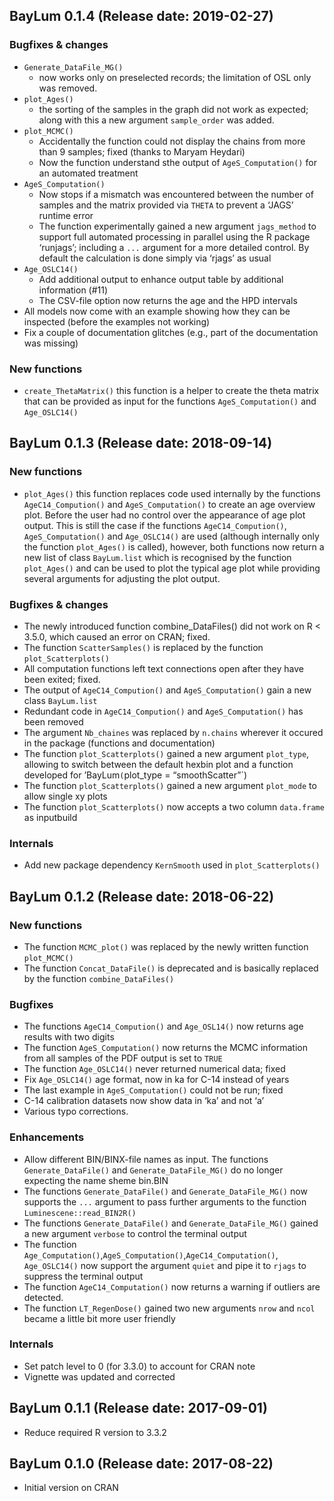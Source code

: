 




<!-- NEWS.md was auto-generated by NEWS.Rmd. Please DO NOT edit by hand!-->

## BayLum 0.1.4 (Release date: 2019-02-27)

### Bugfixes & changes

  - `Generate_DataFile_MG()`
      - now works only on preselected records; the limitation of OSL
        only was removed.
  - `plot_Ages()`
      - the sorting of the samples in the graph did not work as
        expected; along with this a new argument `sample_order` was
        added.
  - `plot_MCMC()`
      - Accidentally the function could not display the chains from more
        than 9 samples; fixed (thanks to Maryam Heydari)
      - Now the function understand sthe output of `AgeS_Computation()`
        for an automated treatment
  - `AgeS_Computation()`
      - Now stops if a mismatch was encountered between the number of
        samples and the matrix provided via `THETA` to prevent a ‘JAGS’
        runtime error
      - The function experimentally gained a new argument `jags_method`
        to support full automated processing in parallel using the R
        package ‘runjags’; including a `...` argument for a more
        detailed control. By default the calculation is done simply via
        ‘rjags’ as usual
  - `Age_OSLC14()`
      - Add additional output to enhance output table by additional
        information (\#11)
      - The CSV-file option now returns the age and the HPD intervals
  - All models now come with an example showing how they can be
    inspected (before the examples not working)
  - Fix a couple of documentation glitches (e.g., part of the
    documentation was missing)

### New functions

  - `create_ThetaMatrix()` this function is a helper to create the theta
    matrix that can be provided as input for the functions
    `AgeS_Computation()` and `Age_OSLC14()`

## BayLum 0.1.3 (Release date: 2018-09-14)

### New functions

  - `plot_Ages()` this function replaces code used internally by the
    functions `AgeC14_Compution()` and `AgeS_Computation()` to create an
    age overview plot. Before the user had no control over the
    appearance of age plot output. This is still the case if the
    functions `AgeC14_Compution()`, `AgeS_Computation()` and
    `Age_OSLC14()` are used (although internally only the function
    `plot_Ages()` is called), however, both functions now return a new
    list of class `BayLum.list` which is recognised by the function
    `plot_Ages()` and can be used to plot the typical age plot while
    providing several arguments for adjusting the plot output.

### Bugfixes & changes

  - The newly introduced function combine\_DataFiles() did not work on R
    \< 3.5.0, which caused an error on CRAN; fixed.
  - The function `ScatterSamples()` is replaced by the function
    `plot_Scatterplots()`
  - All computation functions left text connections open after they have
    been exited; fixed.
  - The output of `AgeC14_Compution()` and `AgeS_Computation()` gain a
    new class `BayLum.list`
  - Redundant code in `AgeC14_Compution()` and `AgeS_Computation()` has
    been removed
  - The argument `Nb_chaines` was replaced by `n.chains` wherever it
    occured in the package (functions and documentation)
  - The function `plot_Scatterplots()` gained a new argument
    `plot_type`, allowing to switch between the default hexbin plot and
    a function developed for ’BayLum`(`plot\_type = “smoothScatter”\`)
  - The function `plot_Scatterplots()` gained a new argument `plot_mode`
    to allow single xy plots
  - The function `plot_Scatterplots()` now accepts a two column
    `data.frame` as inputbuild

### Internals

  - Add new package dependency `KernSmooth` used in
    `plot_Scatterplots()`

## BayLum 0.1.2 (Release date: 2018-06-22)

### New functions

  - The function `MCMC_plot()` was replaced by the newly written
    function `plot_MCMC()`
  - The function `Concat_DataFile()` is deprecated and is basically
    replaced by the function `combine_DataFiles()`

### Bugfixes

  - The functions `AgeC14_Compution()` and `Age_OSL14()` now returns age
    results with two digits
  - The function `AgeS_Computation()` now returns the MCMC information
    from all samples of the PDF output is set to `TRUE`
  - The function `Age_OSLC14()` never returned numerical data; fixed
  - Fix `Age_OSLC14()` age format, now in ka for C-14 instead of years
  - The last example in `AgeS_Computation()` could not be run; fixed
  - C-14 calibration datasets now show data in ‘ka’ and not ‘a’
  - Various typo corrections.

### Enhancements

  - Allow different BIN/BINX-file names as input. The functions
    `Generate_DataFile()` and `Generate_DataFile_MG()` do no longer
    expecting the name sheme bin.BIN
  - The functions `Generate_DataFile()` and `Generate_DataFile_MG()` now
    supports the `...` argument to pass further arguments to the
    function `Luminescene::read_BIN2R()`
  - The functions `Generate_DataFile()` and `Generate_DataFile_MG()`
    gained a new argument `verbose` to control the terminal output
  - The function
    `Age_Computation()`,`AgeS_Computation()`,`AgeC14_Computation()`,
    `Age_OSLC14()` now support the argument `quiet` and pipe it to
    `rjags` to suppress the terminal output
  - The function `AgeC14_Computation()` now returns a warning if
    outliers are detected.
  - The function `LT_RegenDose()` gained two new arguments `nrow` and
    `ncol` became a little bit more user friendly

### Internals

  - Set patch level to 0 (for 3.3.0) to account for CRAN note
  - Vignette was updated and corrected

## BayLum 0.1.1 (Release date: 2017-09-01)

  - Reduce required R version to 3.3.2

## BayLum 0.1.0 (Release date: 2017-08-22)

  - Initial version on CRAN

